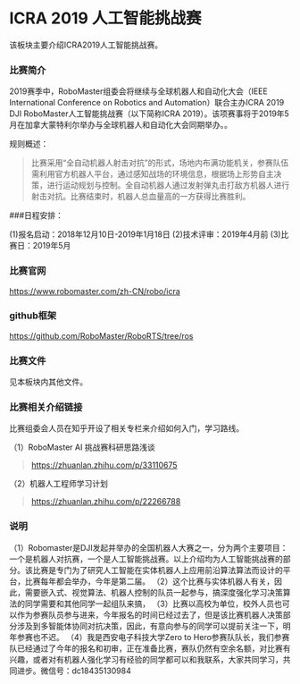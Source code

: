 # ICRA 2019 人工智能挑战赛

该板块主要介绍ICRA2019人工智能挑战赛。

### 比赛简介
2019赛季中，RoboMaster组委会将继续与全球机器人和自动化大会（IEEE International Conference on Robotics and Automation）联合主办ICRA 2019 DJI RoboMaster人工智能挑战赛（以下简称ICRA 2019）。该项赛事将于2019年5月在加拿大蒙特利尔举办与全球机器人和自动化大会同期举办。。

规则概述：

> 比赛采用“全自动机器人射击对抗”的形式，场地内布满功能机关，参赛队伍需利用官方机器人平台，通过感知战场的环境信息，根据场上形势自主决策，进行运动规划与控制。全自动机器人通过发射弹丸击打敌方机器人进行射击对抗。比赛结束时，机器人总血量高的一方获得比赛胜利。


###日程安排：

(1)报名启动：2018年12月10日-2019年1月18日
(2)技术评审：2019年4月前
(3)比赛日：2019年5月

### 比赛官网

https://www.robomaster.com/zh-CN/robo/icra
### github框架
https://github.com/RoboMaster/RoboRTS/tree/ros
### 比赛文件
见本板块内其他文件。

### 比赛相关介绍链接
比赛组委会人员在知乎开设了相关专栏来介绍如何入门，学习路线。

（1）RoboMaster AI 挑战赛科研思路浅谈
> https://zhuanlan.zhihu.com/p/33110675
    
（2）机器人工程师学习计划
> https://zhuanlan.zhihu.com/p/22266788
### 说明 
（1）Robomaster是DJI发起并举办的全国机器人大赛之一，分为两个主要项目：一个是机器人对抗赛，一个是人工智能挑战赛。以上介绍均为人工智能挑战赛的部分。该比赛是专门为了研究人工智能在实体机器人上应用前沿算法算法而设计的平台，比赛每年都会举办，今年是第二届。
（2）这个比赛与实体机器人有关，因此，需要嵌入式、视觉算法、机器人控制的队员一起参与，搞深度强化学习决策算法的同学需要和其他同学一起组队来搞，
（3）比赛以高校为单位，校外人员也可以作为参赛队员参与进来，今年报名的时间已经过去了，但是该比赛机器人决策部分涉及到多智能体协同对抗决策，因此，有意向参与的同学可以提前关注一下，明年参赛也不迟。
（4）我是西安电子科技大学Zero to Hero参赛队队长，我们参赛队已经通过了今年的报名和初审，正在准备比赛，赛队仍然有空余名额，对比赛有兴趣，或者对有机器人强化学习有经验的同学都可以和我联系，大家共同学习，共同进步。微信号：dc18435130984

